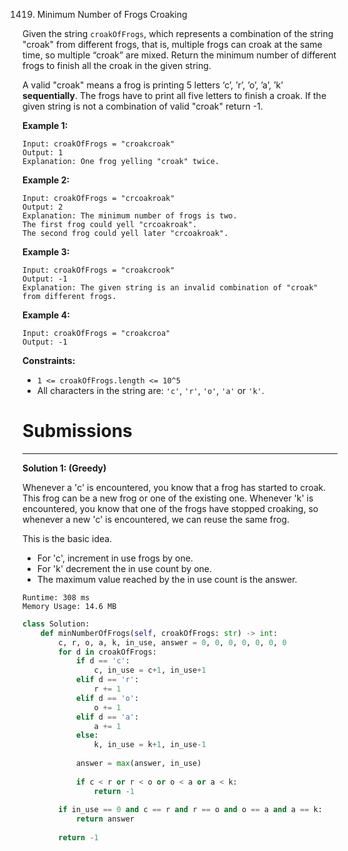 1419. Minimum Number of Frogs Croaking

Given the string `croakOfFrogs`, which represents a combination of the string "croak" from different frogs, that is, multiple frogs can croak at the same time, so multiple “croak” are mixed. Return the minimum number of different frogs to finish all the croak in the given string.

A valid "croak" means a frog is printing 5 letters ‘c’, ’r’, ’o’, ’a’, ’k’ **sequentially**. The frogs have to print all five letters to finish a croak. If the given string is not a combination of valid "croak" return -1.

 

**Example 1:**
```
Input: croakOfFrogs = "croakcroak"
Output: 1 
Explanation: One frog yelling "croak" twice.
```

**Example 2:**
```
Input: croakOfFrogs = "crcoakroak"
Output: 2 
Explanation: The minimum number of frogs is two. 
The first frog could yell "crcoakroak".
The second frog could yell later "crcoakroak".
```

**Example 3:**
```
Input: croakOfFrogs = "croakcrook"
Output: -1
Explanation: The given string is an invalid combination of "croak" from different frogs.
```

**Example 4:**
```
Input: croakOfFrogs = "croakcroa"
Output: -1
```

**Constraints:**

* `1 <= croakOfFrogs.length <= 10^5`
* All characters in the string are: `'c'`, `'r'`, `'o'`, `'a'` or `'k'`.

# Submissions
---
**Solution 1: (Greedy)**

Whenever a 'c' is encountered, you know that a frog has started to croak. This frog can be a new frog or one of the existing one. Whenever 'k' is encountered, you know that one of the frogs have stopped croaking, so whenever a new 'c' is encountered, we can reuse the same frog.

This is the basic idea.
* For 'c', increment in use frogs by one.
* For 'k' decrement the in use count by one.
* The maximum value reached by the in use count is the answer.

```
Runtime: 308 ms
Memory Usage: 14.6 MB
```
```python
class Solution:
    def minNumberOfFrogs(self, croakOfFrogs: str) -> int:
        c, r, o, a, k, in_use, answer = 0, 0, 0, 0, 0, 0, 0
        for d in croakOfFrogs:
            if d == 'c':
                c, in_use = c+1, in_use+1
            elif d == 'r':
                r += 1
            elif d == 'o':
                o += 1
            elif d == 'a':
                a += 1
            else:
                k, in_use = k+1, in_use-1
                
            answer = max(answer, in_use)
            
            if c < r or r < o or o < a or a < k:
                return -1
            
        if in_use == 0 and c == r and r == o and o == a and a == k:
            return answer
        
        return -1
```